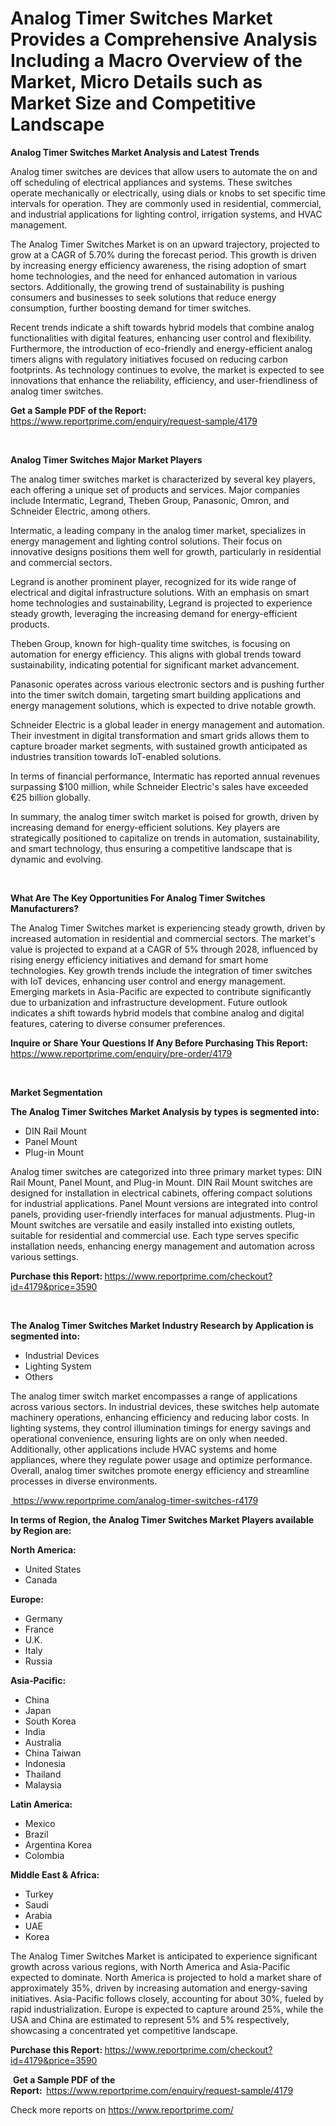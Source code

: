 <p><h1>Analog Timer Switches Market Provides a Comprehensive Analysis Including a Macro Overview of the Market, Micro Details such as Market Size and Competitive Landscape</h1></p><p><strong>Analog Timer Switches Market Analysis and Latest Trends</strong></p>
<p><p>Analog timer switches are devices that allow users to automate the on and off scheduling of electrical appliances and systems. These switches operate mechanically or electrically, using dials or knobs to set specific time intervals for operation. They are commonly used in residential, commercial, and industrial applications for lighting control, irrigation systems, and HVAC management.</p><p>The Analog Timer Switches Market is on an upward trajectory, projected to grow at a CAGR of 5.70% during the forecast period. This growth is driven by increasing energy efficiency awareness, the rising adoption of smart home technologies, and the need for enhanced automation in various sectors. Additionally, the growing trend of sustainability is pushing consumers and businesses to seek solutions that reduce energy consumption, further boosting demand for timer switches.</p><p>Recent trends indicate a shift towards hybrid models that combine analog functionalities with digital features, enhancing user control and flexibility. Furthermore, the introduction of eco-friendly and energy-efficient analog timers aligns with regulatory initiatives focused on reducing carbon footprints. As technology continues to evolve, the market is expected to see innovations that enhance the reliability, efficiency, and user-friendliness of analog timer switches.</p></p>
<p><strong>Get a Sample PDF of the Report:&nbsp;</strong> <a href="https://www.reportprime.com/enquiry/request-sample/4179?utm_campaign=2528&utm_medium=2&utm_source=Github&utm_content=ia&utm_term=18032025&utm_id=analog-timer-switches">https://www.reportprime.com/enquiry/request-sample/4179</a></p>
<p>&nbsp;</p>
<p><strong>Analog Timer Switches Major Market Players</strong></p>
<p><p>The analog timer switches market is characterized by several key players, each offering a unique set of products and services. Major companies include Intermatic, Legrand, Theben Group, Panasonic, Omron, and Schneider Electric, among others. </p><p>Intermatic, a leading company in the analog timer market, specializes in energy management and lighting control solutions. Their focus on innovative designs positions them well for growth, particularly in residential and commercial sectors.</p><p>Legrand is another prominent player, recognized for its wide range of electrical and digital infrastructure solutions. With an emphasis on smart home technologies and sustainability, Legrand is projected to experience steady growth, leveraging the increasing demand for energy-efficient products.</p><p>Theben Group, known for high-quality time switches, is focusing on automation for energy efficiency. This aligns with global trends toward sustainability, indicating potential for significant market advancement.</p><p>Panasonic operates across various electronic sectors and is pushing further into the timer switch domain, targeting smart building applications and energy management solutions, which is expected to drive notable growth.</p><p>Schneider Electric is a global leader in energy management and automation. Their investment in digital transformation and smart grids allows them to capture broader market segments, with sustained growth anticipated as industries transition towards IoT-enabled solutions.</p><p>In terms of financial performance, Intermatic has reported annual revenues surpassing $100 million, while Schneider Electric's sales have exceeded €25 billion globally.</p><p>In summary, the analog timer switch market is poised for growth, driven by increasing demand for energy-efficient solutions. Key players are strategically positioned to capitalize on trends in automation, sustainability, and smart technology, thus ensuring a competitive landscape that is dynamic and evolving.</p></p>
<p>&nbsp;</p>
<p><strong>What Are The Key Opportunities For Analog Timer Switches Manufacturers?</strong></p>
<p><p>The Analog Timer Switches market is experiencing steady growth, driven by increased automation in residential and commercial sectors. The market's value is projected to expand at a CAGR of 5% through 2028, influenced by rising energy efficiency initiatives and demand for smart home technologies. Key growth trends include the integration of timer switches with IoT devices, enhancing user control and energy management. Emerging markets in Asia-Pacific are expected to contribute significantly due to urbanization and infrastructure development. Future outlook indicates a shift towards hybrid models that combine analog and digital features, catering to diverse consumer preferences.</p></p>
<p><strong>Inquire or Share Your Questions If Any Before Purchasing This Report:</strong> <a href="https://www.reportprime.com/enquiry/pre-order/4179?utm_campaign=2528&utm_medium=2&utm_source=Github&utm_content=ia&utm_term=18032025&utm_id=analog-timer-switches">https://www.reportprime.com/enquiry/pre-order/4179</a></p>
<p>&nbsp;</p>
<p><strong>Market Segmentation</strong></p>
<p><strong>The Analog Timer Switches Market Analysis by types is segmented into:</strong></p>
<p><ul><li>DIN Rail Mount</li><li>Panel Mount</li><li>Plug-in Mount</li></ul></p>
<p><p>Analog timer switches are categorized into three primary market types: DIN Rail Mount, Panel Mount, and Plug-in Mount. DIN Rail Mount switches are designed for installation in electrical cabinets, offering compact solutions for industrial applications. Panel Mount versions are integrated into control panels, providing user-friendly interfaces for manual adjustments. Plug-in Mount switches are versatile and easily installed into existing outlets, suitable for residential and commercial use. Each type serves specific installation needs, enhancing energy management and automation across various settings.</p></p>
<p><strong>Purchase this Report:&nbsp;</strong><a href="https://www.reportprime.com/checkout?id=4179&price=3590&utm_campaign=2528&utm_medium=2&utm_source=Github&utm_content=ia&utm_term=18032025&utm_id=analog-timer-switches">https://www.reportprime.com/checkout?id=4179&price=3590</a></p>
<p>&nbsp;</p>
<p><strong>The Analog Timer Switches Market Industry Research by Application is segmented into:</strong></p>
<p><ul><li>Industrial Devices</li><li>Lighting System</li><li>Others</li></ul></p>
<p><p>The analog timer switch market encompasses a range of applications across various sectors. In industrial devices, these switches help automate machinery operations, enhancing efficiency and reducing labor costs. In lighting systems, they control illumination timings for energy savings and operational convenience, ensuring lights are on only when needed. Additionally, other applications include HVAC systems and home appliances, where they regulate power usage and optimize performance. Overall, analog timer switches promote energy efficiency and streamline processes in diverse environments.</p></p>
<p><a href="https://www.reportprime.com/analog-timer-switches-r4179?utm_campaign=2528&utm_medium=2&utm_source=Github&utm_content=ia&utm_term=18032025&utm_id=analog-timer-switches">&nbsp;https://www.reportprime.com/analog-timer-switches-r4179</a></p>
<p><strong>In terms of Region, the Analog Timer Switches Market Players available by Region are:</strong></p>
<p>
    <p> <strong> North America: </strong>
        <ul>
            <li>United States</li>
            <li>Canada</li>
        </ul>
        </p> 
    <p> <strong> Europe: </strong>
        <ul>
            <li>Germany</li>
            <li>France</li>
            <li>U.K.</li>
            <li>Italy</li>
            <li>Russia</li>
        </ul>
        </p> 
    <p> <strong> Asia-Pacific: </strong>
        <ul>
            <li>China</li>
            <li>Japan</li>
            <li>South Korea</li>
            <li>India</li>
            <li>Australia</li>
            <li>China Taiwan</li>
            <li>Indonesia</li>
            <li>Thailand</li>
            <li>Malaysia</li>
        </ul>
        </p> 
    <p> <strong> Latin America: </strong>
        <ul>
            <li>Mexico</li>
            <li>Brazil</li>
            <li>Argentina Korea</li>
            <li>Colombia</li>
        </ul>
        </p> 
    <p> <strong> Middle East & Africa: </strong>
        <ul>
            <li>Turkey</li>
            <li>Saudi</li>
            <li>Arabia</li>
            <li>UAE</li>
            <li>Korea</li>
        </ul>
    </p>
    </p>
<p><p>The Analog Timer Switches Market is anticipated to experience significant growth across various regions, with North America and Asia-Pacific expected to dominate. North America is projected to hold a market share of approximately 35%, driven by increasing automation and energy-saving initiatives. Asia-Pacific follows closely, accounting for about 30%, fueled by rapid industrialization. Europe is expected to capture around 25%, while the USA and China are estimated to represent 5% and 5% respectively, showcasing a concentrated yet competitive landscape.</p></p>
<p><strong>Purchase this Report: </strong><a href="https://www.reportprime.com/checkout?id=4179&price=3590&utm_campaign=2528&utm_medium=2&utm_source=Github&utm_content=ia&utm_term=18032025&utm_id=analog-timer-switches">https://www.reportprime.com/checkout?id=4179&price=3590</a></p>
<p>&nbsp;<strong>Get a Sample PDF of the Report:&nbsp;&nbsp;</strong><a href="https://www.reportprime.com/enquiry/request-sample/4179?utm_campaign=2528&utm_medium=2&utm_source=Github&utm_content=ia&utm_term=18032025&utm_id=analog-timer-switches">https://www.reportprime.com/enquiry/request-sample/4179</a></p>
<p><strong></strong></p>
<p>Check more reports on <a href="https://www.reportprime.com/?utm_campaign=2528&utm_medium=2&utm_source=Github&utm_content=ia&utm_term=18032025&utm_id=analog-timer-switches">https://www.reportprime.com/</a></p>